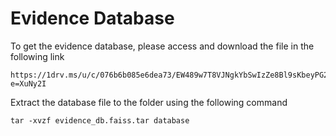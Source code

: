 # Evidence Database

To get the evidence database, please access and download the file in the following link 

    https://1drv.ms/u/c/076b6b085e6dea73/EW489w7T8VJNgkYbSwIzZe8Bl9sKbeyPG2v73sVqih6Quw?e=XuNy2I
    
Extract the database file to the folder using the following command

    tar -xvzf evidence_db.faiss.tar database